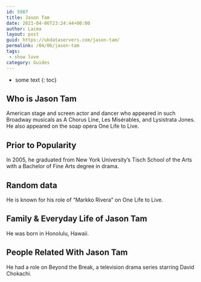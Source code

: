 ```yaml
---
id: 5987
title: Jason Tam
date: 2021-04-06T23:24:44+00:00
author: Laima
layout: post
guid: https://ukdataservers.com/jason-tam/
permalink: /04/06/jason-tam
tags:
 - show love
category: Guides
---
```


* some text
{: toc}


## Who is Jason Tam
                  
                  
                  
American stage and screen actor and dancer who appeared in such Broadway musicals as A Chorus Line, Les Misérables, and Lysistrata Jones. He also appeared on the soap opera One Life to Live. 
                  
              
            
              
            
                
                
                
## Prior to Popularity
                  
                  
                  
In 2005, he graduated from New York University&#8217;s Tisch School of the Arts with a Bachelor of Fine Arts degree in drama. 
                  
              
            
              
            
                
                
                
## Random data
                  
                  
                  
He is known for his role of &#8220;Markko Rivera&#8221; on One Life to Live.
                  
              
            
              
            
                
                
                
## Family & Everyday Life of Jason Tam
                  
                  
                  
He was born in Honolulu, Hawaii.
                  
              
            
              
            
                
                
                
## People Related With Jason Tam
                  
                  
                  
He had a role on Beyond the Break, a television drama series starring David Chokachi.
                  
              
            
              
            
                
              
            
              
              
            
            
              
            
          
          
          